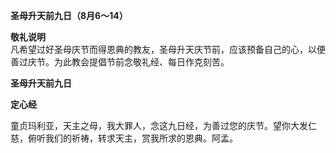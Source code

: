 **圣母升天前九日（8月6～14）**

**敬礼说明**  
凡希望过好圣母庆节而得恩典的教友，圣母升天庆节前，应该预备自己的心，以便 善过庆节。为此教会提倡节前念敬礼经、每日作克刻苦。

**圣母升天前九日**

**定心经**

童贞玛利亚，天主之母，我大罪人，念这九日经，为善过您的庆节。望你大发仁慈，俯听我们的祈祷，转求天主，赏我所求的恩典。阿孟。